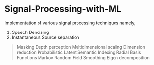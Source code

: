 # Signal-Processing-with-ML
Implementation of various signal processing techniques namely,
1. Speech Denoising
2. Instantaneous Source separation
> Masking
> Depth perception
> Multidimensional scaling
> Dimension reduction
> Probabilistic Latent Semantic Indexing
> Radial Basis Functions
> Markov Random Field Smoothing
> Eigen decomposition

